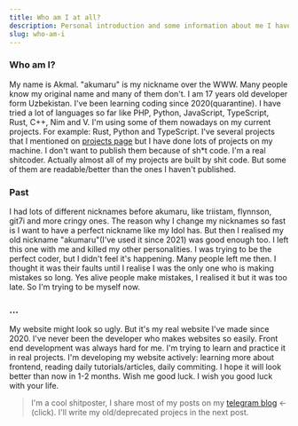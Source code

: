 ```yaml
---
title: Who am I at all?
description: Personal introduction and some information about me I haven't mentioned on about page.
slug: who-am-i
---
```


### Who am I?

My name is Akmal. "akumaru" is my nickname over the WWW. Many people know my original name and many of them don't. I am 17 years old developer form Uzbekistan. I've been learning coding since 2020(quarantine). I have tried a lot of languages so far like PHP, Python, JavaScript, TypeScript, Rust, C++, Nim and V. I'm using some of them nowadays on my current projects. For example: Rust, Python and TypeScript. I've several projects that I mentioned on [projects page](https://akumarujon.uz/projects) but I have done lots of projects on my machine. I don't want to publish them because of sh*t code. I'm a real shitcoder. Actually almost all of my projects are built by shit code. But some of them are readable/better than the ones I haven't published.


### Past
I had lots of different nicknames before akumaru, like triistam, flynnson, git7i and more cringy ones. The reason why I change my nicknames so fast is I want to have a perfect nickname like my Idol has. But then I realised my old nickname "akumaru"(I've used it since 2021) was good enough too. I left this one with me and killed my other personalities. I was trying to be the perfect coder, but I didn't feel it's happening. Many people left me then. I thought it was their faults until I realise I was the only one who is making mistakes so long. Yes alive people make mistakes, I realised it but it was too late. So I'm trying to be myself now.


### ...
My website might look so ugly. But it's my real website I've made since 2020. I've never been the developer who makes websites so easily. Front end development was always hard for me. I'm trying to learn and practice it in real projects. I'm developing my website actively: learning more about frontend, reading daily tutorials/articles, daily commiting. I hope it will look better than now in 1-2 months. Wish me good luck. I wish you good luck with your life.

> I'm a cool shitposter, I share most of my posts on my [telegram blog](https://akumarubek.t.me) <- (click). 
> I'll write my old/deprecated projecs in the next post. 